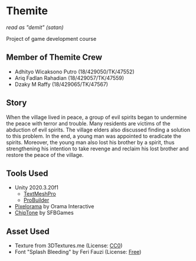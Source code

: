 # Themite

*read as "demit" (satan)*

Project of game development course

## Member of Themite Crew
- Adhityo Wicaksono Putro (18/429050/TK/47552)
- Ariq Fadlan Rahadian (18/429057/TK/47559)
- Dzaky M Raffy (18/429065/TK/47567)

## Story
When the village lived in peace, a group of evil spirits began to undermine the peace with terror and trouble. Many residents are victims of the abduction of evil spirits. The village elders also discussed finding a solution to this problem. In the end, a young man was appointed to eradicate the spirits. Moreover, the young man also lost his brother by a spirit, thus strengthening his intention to take revenge and reclaim his lost brother and restore the peace of the village. 

## Tools Used
- Unity 2020.3.20f1
  - [TextMeshPro](https://docs.unity3d.com/Packages/com.unity.textmeshpro@3.2/manual/index.html)
  - [ProBuilder](https://docs.unity3d.com/Packages/com.unity.probuilder@5.0/manual/index.html)
- [Pixelorama](https://orama-interactive.itch.io/pixelorama) by Orama Interactive
- [ChipTone](https://sfbgames.itch.io/chiptone) by SFBGames

## Asset Used
- Texture from 3DTextures.me (License: [CC0](https://3dtextures.me/about/))
- Font "Splash Bleeding" by Feri Fauzi (License: [Free](https://www.dafont.com/splash-bleeding.font))
